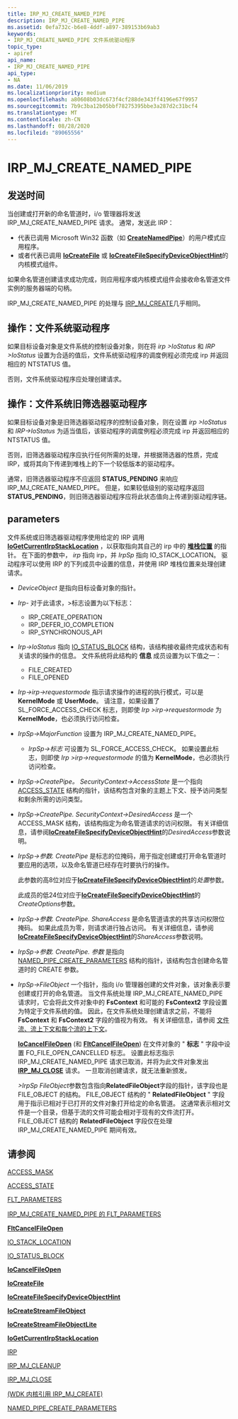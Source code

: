 ```yaml
---
title: IRP_MJ_CREATE_NAMED_PIPE
description: IRP_MJ_CREATE_NAMED_PIPE
ms.assetid: 0efa732c-b6e8-4ddf-a897-389153b69ab3
keywords:
- IRP_MJ_CREATE_NAMED_PIPE 文件系统驱动程序
topic_type:
- apiref
api_name:
- IRP_MJ_CREATE_NAMED_PIPE
api_type:
- NA
ms.date: 11/06/2019
ms.localizationpriority: medium
ms.openlocfilehash: a80608b03dc673f4cf288de343ff4196e67f9957
ms.sourcegitcommit: 7b9c3ba12b05bbf78275395bbe3a287d2c31bcf4
ms.translationtype: MT
ms.contentlocale: zh-CN
ms.lasthandoff: 08/28/2020
ms.locfileid: "89065556"
---
```

# <a name="irp_mj_create_named_pipe"></a>IRP_MJ_CREATE_NAMED_PIPE

## <a name="when-sent"></a>发送时间

当创建或打开新的命名管道时，i/o 管理器将发送 IRP_MJ_CREATE_NAMED_PIPE 请求。 通常，发送此 IRP：

- 代表已调用 Microsoft Win32 函数（如 [**CreateNamedPipe**](/windows/win32/api/winbase/nf-winbase-createnamedpipea)）的用户模式应用程序。
- 或者代表已调用 [**IoCreateFile**](/windows-hardware/drivers/ddi/wdm/nf-wdm-iocreatefile) 或 [**IoCreateFileSpecifyDeviceObjectHint**](/windows-hardware/drivers/ddi/ntddk/nf-ntddk-iocreatefilespecifydeviceobjecthint)的内核模式组件。

如果命名管道创建请求成功完成，则应用程序或内核模式组件会接收命名管道文件实例的服务器端的句柄。

IRP_MJ_CREATE_NAMED_PIPE 的处理与 [IRP_MJ_CREATE](irp-mj-create.md)几乎相同。

## <a name="operation-file-system-drivers"></a>操作：文件系统驱动程序

如果目标设备对象是文件系统的控制设备对象，则在将 *irp >IoStatus* 和 *IRP >IoStatus* 设置为合适的值后，文件系统驱动程序的调度例程必须完成 irp 并返回相应的 NTSTATUS 值。

否则，文件系统驱动程序应处理创建请求。

## <a name="operation-file-system-legacy-filter-drivers"></a>操作：文件系统旧筛选器驱动程序

如果目标设备对象是旧筛选器驱动程序的控制设备对象，则在设置 *irp >IoStatus* 和 *IRP->IoStatus* 为适当值后，该驱动程序的调度例程必须完成 irp 并返回相应的 NTSTATUS 值。

否则，旧筛选器驱动程序应执行任何所需的处理，并根据筛选器的性质，完成 IRP，或将其向下传递到堆栈上的下一个较低版本的驱动程序。

通常，旧筛选器驱动程序不应返回 **STATUS_PENDING** 来响应 IRP_MJ_CREATE_NAMED_PIPE。 但是，如果较低级别的驱动程序返回 **STATUS_PENDING**，则旧筛选器驱动程序应将此状态值向上传递到驱动程序链。

## <a name="parameters"></a>parameters

文件系统或旧筛选器驱动程序使用给定的 IRP 调用 [**IoGetCurrentIrpStackLocation**](/windows-hardware/drivers/ddi/wdm/nf-wdm-iogetcurrentirpstacklocation) ，以获取指向其自己的 irp 中的 [**堆栈位置**](/windows-hardware/drivers/ddi/wdm/ns-wdm-_io_stack_location) 的指针。 在下面的参数中， *irp* 指向 irp，并 *IrpSp* 指向 IO_STACK_LOCATION。 驱动程序可以使用 IRP 的下列成员中设置的信息，并使用 IRP 堆栈位置来处理创建请求。

- *DeviceObject* 是指向目标设备对象的指针。

- *Irp-* 对于此请求，>标志设置为以下标志：
  - IRP_CREATE_OPERATION
  - IRP_DEFER_IO_COMPLETION
  - IRP_SYNCHRONOUS_API

- *Irp->IoStatus* 指向 [IO_STATUS_BLOCK](/windows-hardware/drivers/ddi/wdm/ns-wdm-_io_status_block) 结构，该结构接收最终完成状态和有关请求的操作的信息。 文件系统将此结构的 **信息** 成员设置为以下值之一：
  - FILE_CREATED
  - FILE_OPENED

- *Irp->irp->requestormode* 指示请求操作的进程的执行模式，可以是 **KernelMode** 或 **UserMode**。 请注意，如果设置了 SL_FORCE_ACCESS_CHECK 标志，则即使 *Irp >irp->requestormode* 为 **KernelMode**，也必须执行访问检查。

- *IrpSp->MajorFunction* 设置为 IRP_MJ_CREATE_NAMED_PIPE。
  
  - *IrpSp->标志* 可设置为 SL_FORCE_ACCESS_CHECK。 如果设置此标志，则即使 *Irp >irp->requestormode* 的值为 **KernelMode**，也必须执行访问检查。

- *IrpSp->CreatePipe。 SecurityContext->AccessState* 是一个指向 [ACCESS_STATE](/windows-hardware/drivers/ddi/wdm/ns-wdm-_access_state) 结构的指针，该结构包含对象的主题上下文、授予访问类型和剩余所需的访问类型。

- *IrpSp->CreatePipe. SecurityContext->DesiredAccess* 是一个 ACCESS_MASK 结构，该结构指定为命名管道请求的访问权限。 有关详细信息，请参阅[**IoCreateFileSpecifyDeviceObjectHint**](/windows-hardware/drivers/ddi/ntddk/nf-ntddk-iocreatefilespecifydeviceobjecthint)的*DesiredAccess*参数说明。

- *IrpSp->参数. CreatePipe* 是标志的位掩码，用于指定创建或打开命名管道时要应用的选项，以及命名管道已经存在时要执行的操作。

  此参数的高8位对应于[**IoCreateFileSpecifyDeviceObjectHint**](/windows-hardware/drivers/ddi/ntddk/nf-ntddk-iocreatefilespecifydeviceobjecthint)的*处置*参数。

  此成员的低24位对应于[**IoCreateFileSpecifyDeviceObjectHint**](/windows-hardware/drivers/ddi/ntddk/nf-ntddk-iocreatefilespecifydeviceobjecthint)的*CreateOptions*参数。

- *IrpSp->参数. CreatePipe. ShareAccess* 是命名管道请求的共享访问权限位掩码。 如果此成员为零，则请求进行独占访问。 有关详细信息，请参阅[**IoCreateFileSpecifyDeviceObjectHint**](/windows-hardware/drivers/ddi/ntddk/nf-ntddk-iocreatefilespecifydeviceobjecthint)的*ShareAccess*参数说明。

- *IrpSp->参数. CreatePipe. 参数* 是指向 [NAMED_PIPE_CREATE_PARAMETERS](/windows-hardware/drivers/ddi/wdm/ns-wdm-_named_pipe_create_parameters) 结构的指针，该结构包含创建命名管道时的 CREATE 参数。

- *IrpSp->FileObject* 一个指针，指向 i/o 管理器创建的文件对象，该对象表示要创建或打开的命名管道。 当文件系统处理 IRP_MJ_CREATE_NAMED_PIPE 请求时，它会将此文件对象中的 **FsContext** 和可能的 **FsContext2** 字段设置为特定于文件系统的值。 因此，在文件系统处理创建请求之前，不能将 **FsContext** 和 **FsContext2** 字段的值视为有效。 有关详细信息，请参阅 [文件流、流上下文和每个流的上下文](./file-streams--stream-contexts--and-per-stream-contexts.md)。

  [**IoCancelFileOpen**](/windows-hardware/drivers/ddi/ntddk/nf-ntddk-iocancelfileopen) (和 [**FltCancelFileOpen**](/windows-hardware/drivers/ddi/fltkernel/nf-fltkernel-fltcancelfileopen)) 在文件对象的 " **标志** " 字段中设置 FO_FILE_OPEN_CANCELLED 标志。 设置此标志指示 IRP_MJ_CREATE_NAMED_PIPE 请求已取消，并将为此文件对象发出 [**IRP_MJ_CLOSE**](irp-mj-close.md) 请求。 一旦取消创建请求，就无法重新颁发。

  *>IrpSp FileObject*参数包含指向**RelatedFileObject**字段的指针，该字段也是 FILE_OBJECT 的结构。 FILE_OBJECT 结构的 " **RelatedFileObject** " 字段用于指示已相对于已打开的文件对象打开给定的命名管道。 这通常表示相对文件是一个目录，但基于流的文件可能会相对于现有的文件流打开。 FILE_OBJECT 结构的 **RelatedFileObject** 字段仅在处理 IRP_MJ_CREATE_NAMED_PIPE 期间有效。

## <a name="see-also"></a>请参阅

[ACCESS_MASK](../kernel/access-mask.md)

[ACCESS_STATE](/windows-hardware/drivers/ddi/wdm/ns-wdm-_access_state)

[FLT_PARAMETERS](/windows-hardware/drivers/ddi/fltkernel/ns-fltkernel-_flt_parameters)

[IRP_MJ_CREATE_NAMED_PIPE 的 FLT_PARAMETERS](flt-parameters-for-irp-mj-create-named-pipe.md)

[**FltCancelFileOpen**](/windows-hardware/drivers/ddi/fltkernel/nf-fltkernel-fltcancelfileopen)

[IO_STACK_LOCATION](/windows-hardware/drivers/ddi/wdm/ns-wdm-_io_stack_location)

[IO_STATUS_BLOCK](/windows-hardware/drivers/ddi/wdm/ns-wdm-_io_status_block)

[**IoCancelFileOpen**](/windows-hardware/drivers/ddi/ntddk/nf-ntddk-iocancelfileopen)

[**IoCreateFile**](/windows-hardware/drivers/ddi/wdm/nf-wdm-iocreatefile)

[**IoCreateFileSpecifyDeviceObjectHint**](/windows-hardware/drivers/ddi/ntddk/nf-ntddk-iocreatefilespecifydeviceobjecthint)

[**IoCreateStreamFileObject**](/windows-hardware/drivers/ddi/ntifs/nf-ntifs-iocreatestreamfileobject)

[**IoCreateStreamFileObjectLite**](/windows-hardware/drivers/ddi/ntifs/nf-ntifs-iocreatestreamfileobjectlite)

[**IoGetCurrentIrpStackLocation**](/windows-hardware/drivers/ddi/wdm/nf-wdm-iogetcurrentirpstacklocation)

[IRP](/windows-hardware/drivers/ddi/wdm/ns-wdm-_irp)

[IRP_MJ_CLEANUP](irp-mj-cleanup.md)

[IRP_MJ_CLOSE](irp-mj-close.md)

[ (WDK 内核引用 IRP_MJ_CREATE) ](../kernel/irp-mj-create.md)

[NAMED_PIPE_CREATE_PARAMETERS](/windows-hardware/drivers/ddi/wdm/ns-wdm-_named_pipe_create_parameters)